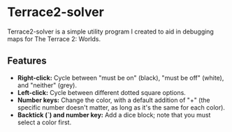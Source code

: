 # Terrace2-solver

Terrace2-solver is a simple utility program I created to aid in debugging maps for The Terrace 2: Worlds.

## Features

- **Right-click:** Cycle between "must be on" (black), "must be off" (white), and "neither" (grey).
- **Left-click:** Cycle between different dotted square options.
- **Number keys:** Change the color, with a default addition of "+" (the specific number doesn't matter, as long as it's the same for each color).
- **Backtick (\`) and number key:** Add a dice block; note that you must select a color first.
